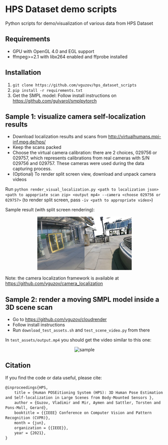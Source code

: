 # HPS Dataset demo scripts
Python scripts for demo/visualization of various data from HPS Dataset

## Requirements
- GPU with OpenGL 4.0 and EGL support
- ffmpeg>=2.1 with libx264 enabled and ffprobe installed

## Installation
1. `git clone https://github.com/vguzov/hps_dataset_scripts`
2. `pip install -r requirements.txt`
3. Get the SMPL model: Follow install instructions on https://github.com/gulvarol/smplpytorch

## Sample 1: visualize camera self-localization results
- Download localization results and scans from http://virtualhumans.mpi-inf.mpg.de/hps/
- Keep the scans packed
- Choose the virtual camera calibration: there are 2 choices, 
  029756 or 029757, which represents calibrations from real cameras with S/N 029756 and 029757. 
  These cameras were used during the data capturing process.
- (Optional) To render split screen view, download and unpack camera videos

Run `python render_visual_localization.py <path to localization json> <path to appopriate scan zip> <output mp4> --camera <choose 029756 or 029757>`
(to render split screen, pass `-iv <path to appropriate video>`)

Sample result (with split screen rendering):
<p align="center">
<img src="images/split_screen_sample.png" alt="sample" width="300"/>
</p>

Note: the camera localization framework is available at https://github.com/vguzov/camera_localization

## Sample 2: render a moving SMPL model inside a 3D scene scan
- Go to https://github.com/vguzov/cloudrender
- Follow install instructions
- Run `download_test_assets.sh` and `test_scene_video.py` from there

In `test_assets/output.mp4` you should get the video similar to this one:
<p align="center">
<img src="https://github.com/vguzov/cloudrender/raw/main/images/test_scene_video_output_example.gif" alt="sample" width="320"/>
</p>

## Citation

If you find the code or data useful, please cite: 

```
@inproceedings{HPS,
    title = {Human POSEitioning System (HPS): 3D Human Pose Estimation and Self-localization in Large Scenes from Body-Mounted Sensors },
    author = {Guzov, Vladimir and Mir, Aymen and Sattler, Torsten and Pons-Moll, Gerard},
    booktitle = {{IEEE} Conference on Computer Vision and Pattern Recognition (CVPR)},
    month = {jun},
    organization = {{IEEE}},
    year = {2021},
}
```